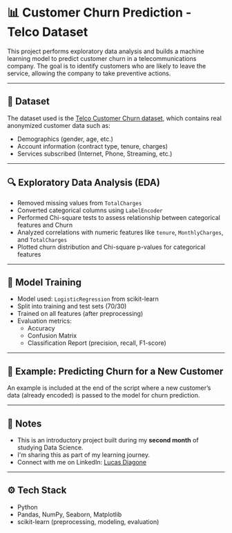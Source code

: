 
# 📊 Customer Churn Prediction - Telco Dataset

This project performs exploratory data analysis and builds a machine learning model to predict customer churn in a telecommunications company. The goal is to identify customers who are likely to leave the service, allowing the company to take preventive actions.

---

## 📁 Dataset

The dataset used is the [Telco Customer Churn dataset](https://www.kaggle.com/datasets/blastchar/telco-customer-churn), which contains real anonymized customer data such as:

- Demographics (gender, age, etc.)
- Account information (contract type, tenure, charges)
- Services subscribed (Internet, Phone, Streaming, etc.)

---

## 🔍 Exploratory Data Analysis (EDA)

- Removed missing values from `TotalCharges`
- Converted categorical columns using `LabelEncoder`
- Performed Chi-square tests to assess relationship between categorical features and Churn
- Analyzed correlations with numeric features like `tenure`, `MonthlyCharges`, and `TotalCharges`
- Plotted churn distribution and Chi-square p-values for categorical features

---

## 🧠 Model Training

- Model used: `LogisticRegression` from scikit-learn
- Split into training and test sets (70/30)
- Trained on all features (after preprocessing)
- Evaluation metrics:
  - Accuracy
  - Confusion Matrix
  - Classification Report (precision, recall, F1-score)

---

## 🧪 Example: Predicting Churn for a New Customer

An example is included at the end of the script where a new customer’s data (already encoded) is passed to the model for churn prediction.

---

## 📌 Notes

- This is an introductory project built during my **second month** of studying Data Science.
- I'm sharing this as part of my learning journey.
- Connect with me on LinkedIn: [Lucas Diagone](https://www.linkedin.com/in/lucas-diagone-691285104/)

---

## ⚙️ Tech Stack

- Python
- Pandas, NumPy, Seaborn, Matplotlib
- scikit-learn (preprocessing, modeling, evaluation)
